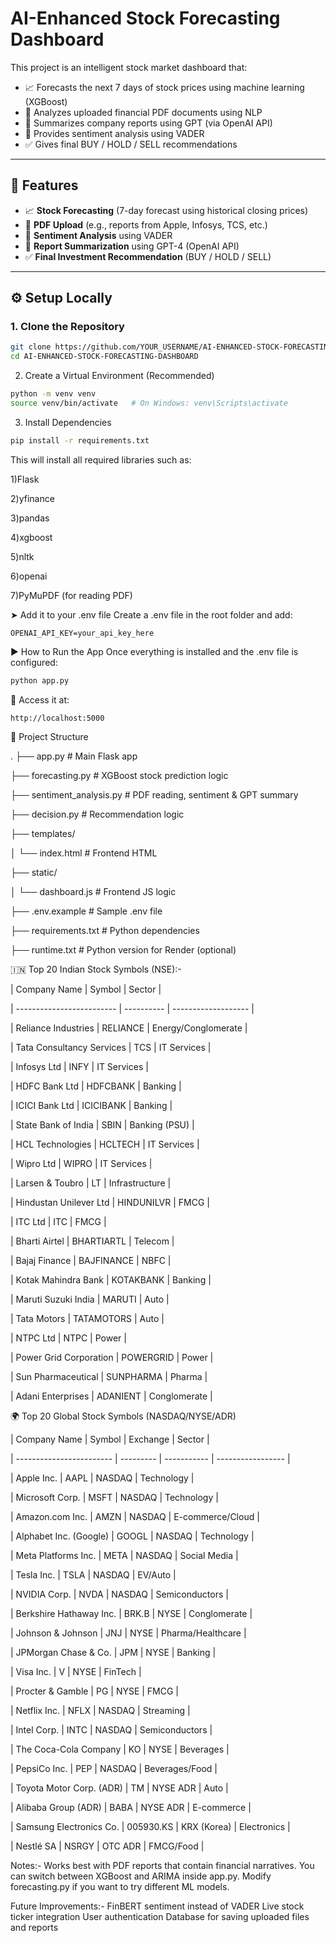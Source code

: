 # AI-Enhanced Stock Forecasting Dashboard

This project is an intelligent stock market dashboard that:

- 📈 Forecasts the next 7 days of stock prices using machine learning (XGBoost)
- 📄 Analyzes uploaded financial PDF documents using NLP
- 🤖 Summarizes company reports using GPT (via OpenAI API)
- 💬 Provides sentiment analysis using VADER
- ✅ Gives final BUY / HOLD / SELL recommendations

---

## 🚀 Features

- 📈 **Stock Forecasting** (7-day forecast using historical closing prices)
- 📄 **PDF Upload** (e.g., reports from Apple, Infosys, TCS, etc.)
- 💬 **Sentiment Analysis** using VADER
- 🧠 **Report Summarization** using GPT-4 (OpenAI API)
- ✅ **Final Investment Recommendation** (BUY / HOLD / SELL)

---

## ⚙️ Setup Locally

### 1. Clone the Repository

```bash
git clone https://github.com/YOUR_USERNAME/AI-ENHANCED-STOCK-FORECASTING-DASHBOARD.git
cd AI-ENHANCED-STOCK-FORECASTING-DASHBOARD
```

2. Create a Virtual Environment (Recommended)

```bash
python -m venv venv
source venv/bin/activate   # On Windows: venv\Scripts\activate
```

3. Install Dependencies

```bash
pip install -r requirements.txt
```

This will install all required libraries such as:

1)Flask

2)yfinance

3)pandas

4)xgboost

5)nltk

6)openai

7)PyMuPDF (for reading PDF)


➤ Add it to your .env file
Create a .env file in the root folder and add:
```env
OPENAI_API_KEY=your_api_key_here
```

▶️ How to Run the App
Once everything is installed and the .env file is configured:

```bash
python app.py
```

🔗 Access it at:

```
http://localhost:5000
```


📂 Project Structure

.
├── app.py                  # Main Flask app

├── forecasting.py          # XGBoost stock prediction logic

├── sentiment_analysis.py   # PDF reading, sentiment & GPT summary

├── decision.py             # Recommendation logic

├── templates/

│   └── index.html          # Frontend HTML

├── static/

│   └── dashboard.js        # Frontend JS logic

├── .env.example            # Sample .env file

├── requirements.txt        # Python dependencies

├── runtime.txt             # Python version for Render (optional)

🇮🇳 Top 20 Indian Stock Symbols (NSE):-

| Company Name              | Symbol     | Sector              |

| ------------------------- | ---------- | ------------------- |

| Reliance Industries       | RELIANCE   | Energy/Conglomerate |

| Tata Consultancy Services | TCS        | IT Services         |

| Infosys Ltd               | INFY       | IT Services         |

| HDFC Bank Ltd             | HDFCBANK   | Banking             |

| ICICI Bank Ltd            | ICICIBANK  | Banking             |

| State Bank of India       | SBIN       | Banking (PSU)       |

| HCL Technologies          | HCLTECH    | IT Services         |

| Wipro Ltd                 | WIPRO      | IT Services         |

| Larsen & Toubro           | LT         | Infrastructure      |

| Hindustan Unilever Ltd    | HINDUNILVR | FMCG                |

| ITC Ltd                   | ITC        | FMCG                |

| Bharti Airtel             | BHARTIARTL | Telecom             |

| Bajaj Finance             | BAJFINANCE | NBFC                |

| Kotak Mahindra Bank       | KOTAKBANK  | Banking             |

| Maruti Suzuki India       | MARUTI     | Auto                |

| Tata Motors               | TATAMOTORS | Auto                |

| NTPC Ltd                  | NTPC       | Power               |

| Power Grid Corporation    | POWERGRID  | Power               |

| Sun Pharmaceutical        | SUNPHARMA  | Pharma              |

| Adani Enterprises         | ADANIENT   | Conglomerate        |





🌍 Top 20 Global Stock Symbols (NASDAQ/NYSE/ADR)

| Company Name             | Symbol    | Exchange    | Sector            |

| ------------------------ | --------- | ----------- | ----------------- |

| Apple Inc.               | AAPL      | NASDAQ      | Technology        |

| Microsoft Corp.          | MSFT      | NASDAQ      | Technology        |

| Amazon.com Inc.          | AMZN      | NASDAQ      | E-commerce/Cloud  |

| Alphabet Inc. (Google)   | GOOGL     | NASDAQ      | Technology        |

| Meta Platforms Inc.      | META      | NASDAQ      | Social Media      |

| Tesla Inc.               | TSLA      | NASDAQ      | EV/Auto           |

| NVIDIA Corp.             | NVDA      | NASDAQ      | Semiconductors    |

| Berkshire Hathaway Inc.  | BRK.B     | NYSE        | Conglomerate      |

| Johnson & Johnson        | JNJ       | NYSE        | Pharma/Healthcare |

| JPMorgan Chase & Co.     | JPM       | NYSE        | Banking           |

| Visa Inc.                | V         | NYSE        | FinTech           |

| Procter & Gamble         | PG        | NYSE        | FMCG              |

| Netflix Inc.             | NFLX      | NASDAQ      | Streaming         |

| Intel Corp.              | INTC      | NASDAQ      | Semiconductors    |

| The Coca-Cola Company    | KO        | NYSE        | Beverages         |

| PepsiCo Inc.             | PEP       | NASDAQ      | Beverages/Food    |

| Toyota Motor Corp. (ADR) | TM        | NYSE ADR    | Auto              |

| Alibaba Group (ADR)      | BABA      | NYSE ADR    | E-commerce        |

| Samsung Electronics Co.  | 005930.KS | KRX (Korea) | Electronics       |

| Nestlé SA                | NSRGY     | OTC ADR     | FMCG/Food         |




Notes:-
Works best with PDF reports that contain financial narratives.
You can switch between XGBoost and ARIMA inside app.py.
Modify forecasting.py if you want to try different ML models.



Future Improvements:-
FinBERT sentiment instead of VADER
Live stock ticker integration
User authentication
Database for saving uploaded files and reports


   

